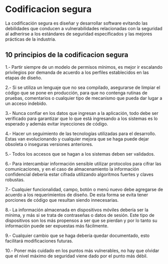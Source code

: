 # Codificacion segura 

La codificación segura es diseñar y desarrollar software evitando las debilidades que conducen a vulnerabilidades relacionadas con la seguridad al adherirse a los estándares de seguridad especificados y las mejores prácticas de la industria.

## 10 principios de la codificacion segura

1.- Partir siempre de un modelo de permisos mínimos, es mejor ir escalando privilegios por demanda de acuerdo a los perfiles establecidos en las etapas de diseño.

2.- Si se utiliza un lenguaje que no sea compilado, asegurarse de limpiar el código que se pone en producción, para que no contenga rutinas de pruebas, comentarios o cualquier tipo de mecanismo que pueda dar lugar a un acceso indebido.

3.- Nunca confiar en los datos que ingresan a la aplicación, todo debe ser verificado para garantizar que lo que está ingresando a los sistemas es lo esperado y además evitar inyecciones de código.

4.- Hacer un seguimiento de las tecnologías utilizadas para el desarrollo. Estas van evolucionando y cualquier mejora que se haga puede dejar obsoleta o inseguras versiones anteriores.

5.- Todos los accesos que se hagan a los sistemas deben ser validados.

6.- Para intercambiar información sensible utilizar protocolos para cifrar las comunicaciones, y en el caso de almacenamiento la información confidencial debería estar cifrada utilizando algoritmos fuertes y claves robustas.

7.- Cualquier funcionalidad, campo, botón o menú nuevo debe agregarse de acuerdo a los requerimientos de diseño. De esta forma se evita tener porciones de código que resultan siendo innecesarias.

8.- La información almacenada en dispositivos móviles debería ser la mínima, y más si se trata de contraseñas o datos de sesión. Este tipo de dispositivos son los más propensos a ser que se pierdan y por lo tanto su información puede ser expuestas más fácilmente.

9.- Cualquier cambio que se haga debería quedar documentado, esto facilitará modificaciones futuras.

10.- Poner más cuidado en los puntos más vulnerables, no hay que olvidar que el nivel máximo de seguridad viene dado por el punto más débil.

